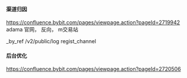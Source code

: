 #### 渠道归因
https://confluence.bybit.com/pages/viewpage.action?pageId=2719942
adama
官网，
反向，
m交易站

_by_ref
/v2/public/log
regist_channel

#### 后台优化
https://confluence.bybit.com/pages/viewpage.action?pageId=2720506